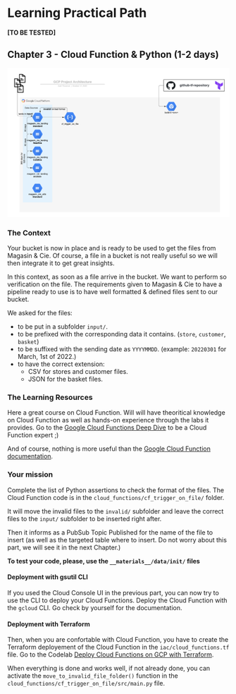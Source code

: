 # Learning Practical Path 


**[TO BE TESTED]**

## Chapter 3 - Cloud Function & Python (1-2 days)

![Your mission architecture](img/architecture_cf.png)

### The Context

Your bucket is now in place and is ready to be used to get the files from Magasin & Cie. 
Of course, a file in a bucket is not really useful so we will then integrate it to get great insights. 

In this context, as soon as a file arrive in the bucket. We want to perform so verification on the file. 
The requirements given to Magasin & Cie to have a pipeline ready to use is to have well formatted & defined files sent to our bucket. 

We asked for the files:
- to be put in a subfolder `input/`.
- to be prefixed with the corresponding data it contains. (`store`, `customer`, `basket`)
- to be suffixed with the sending date as `YYYYMMDD`. (example: `20220301` for March, 1st of 2022.)
- to have the correct extension:
    - CSV for stores and customer files.
    - JSON for the basket files.


### The Learning Resources

Here a great course on Cloud Function. Will will have theoritical knowledge on Cloud Function as well as hands-on experience through the labs it provides. Go to the [Google Cloud Functions Deep Dive](https://learn.acloud.guru/course/8bd9dcda-5bb8-4049-bcd9-870d93698486/overview) to be a Cloud Function expert ;)

And of course, nothing is more useful than the [Google Cloud Function documentation](https://cloud.google.com/functions).
### Your mission

Complete the list of Python assertions to check the format of the files. 
The Cloud Function code is in the `cloud_functions/cf_trigger_on_file/` folder.

It will move the invalid files to the `invalid/` subfolder and leave the correct files to the `input/` subfolder to be inserted right after. 

Then it informs as a PubSub Topic Published for the name of the file to insert (as well as the targeted table where to insert. Do not worry about this part, we will see it in the next Chapter.)

**To test your code, please, use the `__materials__/data/init/` files**

#### Deployment with gsutil CLI

If you used the Cloud Console UI in the previous part, you can now try to use the CLI to deploy your Cloud Functions.
Deploy the Cloud Function with the `gcloud` CLI. Go check by yourself for the documentation.

#### Deployment with Terraform

Then, when you are confortable with Cloud Function, you have to create the Terraform deployement of the Cloud Function in the `iac/cloud_functions.tf` file. 
Go to the Codelab [Deploy Cloud Functions on GCP with Terraform](https://codelabs.devoteamgcloud.com/codelabs/cloud_function_terraform/index.html). 


When everything is done and works well, if not already done, you can activate the `move_to_invalid_file_folder()` function in the `cloud_functions/cf_trigger_on_file/src/main.py` file.

